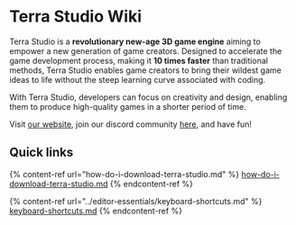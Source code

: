 # Terra Studio Wiki

Terra Studio is a **revolutionary new-age 3D game engine** aiming to empower a new generation of game creators. Designed to accelerate the game development process, making it **10 times faster** than traditional methods, Terra Studio enables game creators to bring their wildest game ideas to life without the steep learning curve associated with coding.

With Terra Studio, developers can focus on creativity and design, enabling them to produce high-quality games in a shorter period of time.

Visit [our website](https://www.letsterra.com/), join our discord community [here](https://discord.gg/nFmUq4Tf), and have fun!



## Quick links

{% content-ref url="how-do-i-download-terra-studio.md" %}
[how-do-i-download-terra-studio.md](how-do-i-download-terra-studio.md)
{% endcontent-ref %}

{% content-ref url="../editor-essentials/keyboard-shortcuts.md" %}
[keyboard-shortcuts.md](../editor-essentials/keyboard-shortcuts.md)
{% endcontent-ref %}
